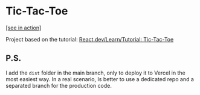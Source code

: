 # Tic-Tac-Toe

[[see in action]](https://my-study-journal.vercel.app/day3-unit-converter/_studies/tic-tac-toe/dist)

Project based on the tutorial: [React.dev/Learn/Tutorial: Tic-Tac-Toe](https://react.dev/learn/tutorial-tic-tac-toe)

## P.S.

I add the `dist` folder in the main branch, only to deploy it to Vercel
in the most easiest way. In a real scenario, Is better to use a dedicated repo and
a separated branch for the production code.
